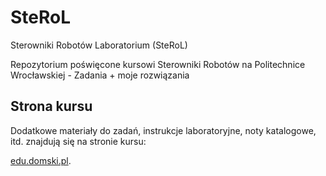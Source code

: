 ﻿# SteRoL

Sterowniki Robotów Laboratorium (SteRoL)

Repozytorium poświęcone kursowi Sterowniki Robotów na Politechnice Wrocławskiej - Zadania + moje rozwiązania

## Strona kursu

Dodatkowe materiały do zadań, instrukcje laboratoryjne, noty katalogowe, itd. 
znajdują się na stronie kursu:

[edu.domski.pl](https://edu.domski.pl/kursy/sterowniki-robotow).





